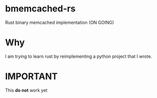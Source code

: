 # bmemcached-rs
Rust binary memcached implementation (ON GOING)

# Why
I am trying to learn rust by reimplementing a python project that I wrote.

# IMPORTANT
This **do not** work yet
